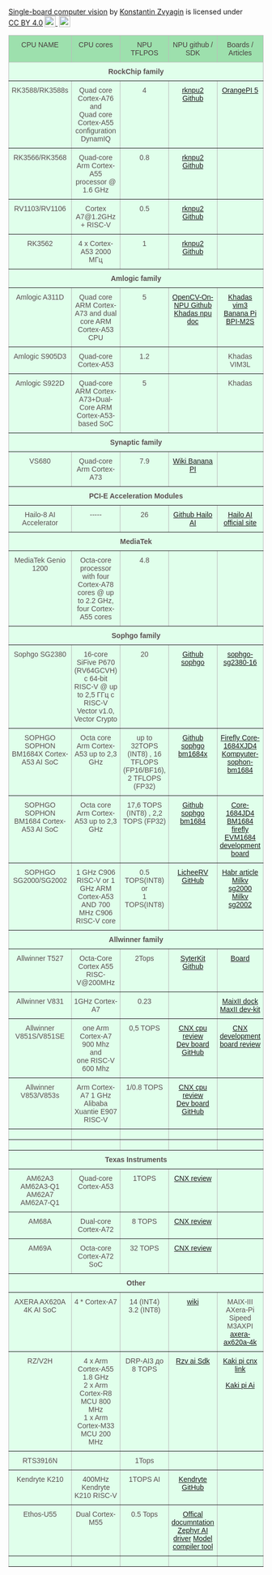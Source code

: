 <p xmlns:cc="http://creativecommons.org/ns#" xmlns:dct="http://purl.org/dc/terms/"><a property="dct:title" rel="cc:attributionURL" href="https://github.com/kzvyagin/SBCV"> Single-board computer vision</a> by <a rel="cc:attributionURL dct:creator" property="cc:attributionName" href="https://github.com/kzvyagin">Konstantin Zvyagin</a> is licensed under <a href="http://creativecommons.org/licenses/by/4.0/?ref=chooser-v1" target="_blank" rel="license noopener noreferrer" style="display:inline-block;">CC BY 4.0<img style="height:22px!important;margin-left:3px;vertical-align:text-bottom;" src="https://mirrors.creativecommons.org/presskit/icons/cc.svg?ref=chooser-v1"> <img style="height:22px!important;margin-left:3px;vertical-align:text-bottom;" src="https://mirrors.creativecommons.org/presskit/icons/by.svg?ref=chooser-v1"></a></p>


<style type="text/css">
.tg  {border-collapse:collapse;border-color:#bbb;border-spacing:0;}
.tg td{background-color:#E0FFEB;border-color:#bbb;border-style:solid;border-width:1px;color:#594F4F;
  font-family:Arial, sans-serif;font-size:14px;overflow:hidden;padding:10px 5px;word-break:normal;}
.tg th{background-color:#9DE0AD;border-color:#bbb;border-style:solid;border-width:1px;color:#493F3F;
  font-family:Arial, sans-serif;font-size:14px;font-weight:normal;overflow:hidden;padding:10px 5px;word-break:normal;}
.tg .tg-c3ow{border-color:inherit;text-align:center;vertical-align:top}
.tg .tg-0pky{border-color:inherit;text-align:center;vertical-align:top}
</style>
<table class="tg">
<thead>
  <tr>
    <th class="tg-0pky">CPU NAME</th>
    <th class="tg-0pky">CPU cores</th>
    <th class="tg-0pky">NPU TFLPOS </th>
    <th class="tg-0pky">NPU github / SDK </th>
    <th class="tg-0pky">Boards / Articles</th>
  </tr>
</thead>

<tbody>
 <tr>
    <td class="tg-0pky" colspan="5"> <b>RockChip family</b></td>
  </tr>
  <tr>
    <td class="tg-0pky">RK3588/RK3588s </td>
    <td class="tg-0pky">Quad core Cortex-A76 <br>and<br> Quad core Cortex-A55 <br> configuration DynamIQ </td>
    <td class="tg-0pky">4</td>
    <td class="tg-0pky"><a href="https://github.com/rockchip-linux/rknpu2"> rknpu2 Github</a>   </td>
    <td class="tg-0pky"> <a href="http://www.orangepi.org/html/hardWare/computerAndMicrocontrollers/details/Orange-Pi-5.html">OrangePI 5</a> </td>
  </tr>
  <tr>
    <td class="tg-0pky"> RK3566/RK3568</td>
    <td class="tg-0pky"> Quad-core Arm Cortex-A55 processor @ 1.6 GHz </td>
    <td class="tg-0pky">0.8</td>
    <td class="tg-0pky"><a href="https://github.com/rockchip-linux/rknpu2"> rknpu2 Github</a>    </td>
    <td class="tg-0pky"></td>
  </tr>
  <tr>
    <td class="tg-0pky">RV1103/RV1106</td>
    <td class="tg-0pky">Cortex A7@1.2GHz + RISC-V</td>
    <td class="tg-0pky">0.5  </td>
    <td class="tg-0pky"><a href="https://github.com/rockchip-linux/rknpu2"> rknpu2 Github</a> </td>
    <td class="tg-0pky"></td>
  </tr>
  <tr>
    <td class="tg-0pky">RK3562</td>
    <td class="tg-0pky">4 x Cortex-A53 2000 МГц</td>
    <td class="tg-0pky">1</td>
    <td class="tg-0pky"><a href="https://github.com/rockchip-linux/rknpu2"> rknpu2 Github</td>
    <td class="tg-0pky"></td>
  </tr>
   <tr>
    <td class="tg-0pky" colspan="5"> <b>Amlogic family</b></td>
  </tr>

  <tr>
    <td class="tg-0pky">Amlogic A311D</td>
    <td class="tg-0pky">Quad core ARM Cortex-A73 and dual core ARM Cortex-A53 CPU</td>
    <td class="tg-0pky">5</td>
    <td class="tg-0pky"><a href="https://github.com/opencv/opencv/wiki/TIM-VX-Backend-For-Running-OpenCV-On-NPU">OpenCV-On-NPU Github </a>   <br> <a href="https://forum.khadas.com/t/npu-documentation-and-tools/5214">Khadas npu doc</a>   </td>
    <td class="tg-0pky"> <a href="https://www.khadas.com/vim3">Khadas vim3</a> <br> <a href="Banana Pi BPI-M2S SoC Amlogic A311D и S922X">Banana Pi BPI-M2S</a>    </td>
  </tr>
  <tr>
    <td class="tg-0pky">Amlogic S905D3</td>
    <td class="tg-0pky">Quad-core Cortex-A53</td>
    <td class="tg-0pky">1.2 </td>
    <td class="tg-0pky"></td>
    <td class="tg-0pky"> Khadas VIM3L</td>
  </tr>
    <tr>
    <td class="tg-0pky"> Amlogic S922D</td>
    <td class="tg-0pky"> Quad-core ARM Cortex-A73+Dual-Core ARM Cortex-A53-based SoC </td>
    <td class="tg-0pky">5</td>
    <td class="tg-0pky"></td>
    <td class="tg-0pky">Khadas</td>
  </tr>

  <tr>
    <td class="tg-0pky" colspan="5"> <b>Synaptic family</b></td>
  </tr>
  <tr>
    <td class="tg-0pky">VS680</td>
    <td class="tg-0pky">Quad-core Arm Cortex-A73 </td>
    <td class="tg-0pky"> 7.9 </td>
    <td class="tg-0pky"><a href="https://wiki.banana-pi.org/Banana_Pi_BPI-M6">Wiki Banana PI</a>       </td>
    <td class="tg-0pky"></td>
  </tr>
 <tr>
    <td class="tg-0pky" colspan="5"> <b>PCI-E Acceleration Modules </b></td>
  </tr>
  <tr>
    <td class="tg-0pky">Hailo-8 AI Accelerator</td>
    <td class="tg-0pky">-----</td>
    <td class="tg-0pky">26</td>
    <td class="tg-0pky"> <a href="https://github.com/hailo-ai">Github Hailo AI</a>       </td>
    <td class="tg-0pky"> <a href="https://hailo.ai/products/ai-accelerators/hailo-8-m2-ai-acceleration-module/#hailo8-m2-overview">Hailo AI official site</a> </td>
  </tr>

   <tr>
    <td class="tg-0pky" colspan="5"> <b>MediaTek</b></td>
  </tr>
  <tr>
    <td class="tg-0pky">MediaTek Genio 1200</td>
    <td class="tg-0pky"> Octa-core processor with four Cortex-A78 cores @ up to 2.2 GHz, four Cortex-A55 cores</td>
    <td class="tg-0pky"> 4.8 </td>
    <td class="tg-0pky"></td>
    <td class="tg-0pky"></td>
  </tr>
    <tr>
    <td class="tg-0pky" colspan="5"> <b>Sophgo family</b></td>
  </tr>
  <tr>
    <td class="tg-0pky">Sophgo SG2380</td>
    <td class="tg-0pky"> 16-core SiFive P670 (RV64GCVH) с 64-bit RISC-V @ up to 2,5 ГГц с RISC-V Vector v1.0, Vector Crypto  </td>
    <td class="tg-0pky">20</td>
    <td class="tg-0pky"><a href="https://github.com/sophgo"> Github sophgo</a> </td>
    <td class="tg-0pky"><a href="https://cnx-software.ru/2023/10/22/sophgo-sg2380-16-yadernyj-proczessor-sifive-p670-risc-v-s-taktovoj-chastotoj-25-ggcz-i-ai-uskoritelem-20-tops/">sophgo-sg2380-16</a> </td>
  </tr>
  <tr>
    <td class="tg-0pky">SOPHGO SOPHON BM1684X Cortex-A53 AI SoC </td>
    <td class="tg-0pky"> Octa core Arm Cortex-A53  up to  2,3 GHz  </td>
    <td class="tg-0pky">up to  32TOPS (INT8) , 16 TFLOPS (FP16/BF16), 2 TFLOPS (FP32) </td>
    <td class="tg-0pky"> <a href="https://github.com/sophgo"> Github sophgo</a> <br> <a href=https://sophon.ai/product/introduce/bm1684x.html>bm1684x</a>         </td>
    <td class="tg-0pky"><a href="https://aliexpress.ru/item/1005005955504919.html?sku_id=12000035015414681&spm=a2g2w.productlist.search_results.4.31536071YU6y4O">Firefly Core-1684XJD4</a> <br>  <a href="https://cnx-software.ru/2023/04/02/kompyuter-sophon-bm1684-bm1684x-edge-ai-obespechivaet-do-32-tops-dekodiruet-do-32-video-full-hd-odnovremenno/">Kompyuter-sophon-bm1684</a></td>
  </tr>
  <tr>
    <td class="tg-0pky">SOPHGO SOPHON BM1684 Cortex-A53 AI SoC</td>
    <td class="tg-0pky">Octa core Arm Cortex-A53  up to  2,3 GHz </td>
    <td class="tg-0pky"> 17,6 TOPS (INT8) , 2,2 TOPS (FP32)     </td>
    <td class="tg-0pky"><a href="https://github.com/sophgo"> Github sophgo</a> <br>  <a href="https://sophon.ai/product/introduce/bm1684.html">bm1684</a>        </td>
    <td class="tg-0pky"><a href="https://aliexpress.ru/item/1005004821362248.html?sku_id=12000030614939176&spm=a2g2w.productlist.search_results.0.5be53318HGl7zh">Core-1684JD4 BM1684 firefly</a>   <br> <a href="https://aliexpress.ru/item/1005004827576682.html?sku_id=12000030636750157&spm=a2g2w.productlist.search_results.4.5be53318HGl7zh">EVM1684 development board</a> </td>
  </tr>
  <tr>
    <td class="tg-0pky">SOPHGO SG2000/SG2002</td>
    <td class="tg-0pky"> 1 GHz C906 RISC-V or 1 GHz ARM Cortex-A53 AND 700 MHz C906 RISC-V core </td>
    <td class="tg-0pky"> 0.5 TOPS(INT8)  <br> or <br>  1 TOPS(INT8)  </td>
    <td class="tg-0pky"><a href="https://github.com/sipeed/LicheeRV-Nano-Build/tree/v4.1.0-licheervnano">LicheeRV GitHub</a></td>
    <td class="tg-0pky"> <a href="https://habr.com/ru/companies/ru_mts/articles/793880/">Habr article</a> <br> <a href="https://milkv.io/chips/sg2000">Milkv sg2000</a> <br><a href="https://milkv.io/chips/sg2002">Milkv sg2002</a> </td>
  <tr>
    <td class="tg-0pky" colspan="5"> <b>Allwinner family</b></td>
  </tr>
  </tr>
    <tr>
    <td class="tg-0pky"> Allwinner T527 </td>
    <td class="tg-0pky">Octa-Core Cortex A55   <br>   RISC-V@200MHz </td>
    <td class="tg-0pky">2Tops </td>
    <td class="tg-0pky"> <a href="https://github.com/YuzukiHD/SyterKit" >SyterKit Github </a>     </td>
    <td class="tg-0pky"><a href="https://cnx-software.ru/2024/03/09/sistema-na-module-allwinner-t527-osnashhena-vosmiyadernym-proczessorom-cortex-a55-i-uskoritelem-iskusstvennogo-intellekta-2-tops/">Board</a> </td>
  </tr>
        <tr>
    <td class="tg-0pky">Allwinner V831</td>
    <td class="tg-0pky">1GHz Cortex-A7</td>
    <td class="tg-0pky">0.23</td>
    <td class="tg-0pky"></td>
    <td class="tg-0pky"><a href="https://wiki.sipeed.com/hardware/en/maixII/M2/resources.html"> MaixII dock</a> <a href="https://linuxgizmos.com/cam-equipped-dev-kit-runs-linux-on-npu-enabled-allwinner-v831/">MaxII dev-kit</a></td>
  </tr>

<tr>
    <td class="tg-0pky">Allwinner V851S/V851SE</td>
    <td class="tg-0pky">one Arm Cortex-A7 900 Mhz <br>and<br>
        one RISC-V  600 Mhz</td>
    <td class="tg-0pky">0,5 TOPS</td>
    <td class="tg-0pky"> <a href="https://cnx-software.ru/2022/10/07/allwinner-v851s-v851se-nedorogaya-odnokristalnaya-sistema-dlya-kamer-vklyuchayushhaya-64-mb-ddr2-05-tops-npu/">CNX cpu review</a> <br> <a href="https://github.com/YuzukiHD/Yuzukilizard"> Dev board GitHub </a></td>
    <td class="tg-0pky"><a href="https://cnx-software.ru/2022/09/19/yuzuki-chameleon-odnoplatnyj-kompyuter-povtoryayushhij-formu-raspberry-pi-model-a-osnashhennyj-proczessorom-allwinner-h616/">CNX development board review</a></td>
  </tr>
    <tr>
    <td class="tg-0pky">Allwinner V853/V853s</td>
    <td class="tg-0pky">Arm Cortex-A7 1 GHz <br>Alibaba Xuantie E907 RISC-V</td>
    <td class="tg-0pky"> 1/0.8 TOPS</td>
    <td class="tg-0pky"><a href="https://cnx-software.ru/2022/05/07/proczessor-allwinner-v853-arm-cortex-a7-risc-v-postavlyaetsya-s-1-npu-tops-dlya-prilozhenij-ai-vision/">CNX cpu review</a><br><a href="https://github.com/YuzukiHD/ProjectYosemite">Dev board GitHub</a></td>
    <td class="tg-0pky"></td>
  </tr>
    <tr>
    <td class="tg-0pky"></td>
    <td class="tg-0pky"></td>
    <td class="tg-0pky"></td>
    <td class="tg-0pky"></td>
    <td class="tg-0pky"></td>
  </tr>
    <tr>
    <td class="tg-0pky"></td>
    <td class="tg-0pky"></td>
    <td class="tg-0pky"></td>
    <td class="tg-0pky"></td>
    <td class="tg-0pky"></td>
  </tr>
 <tr>
    <td class="tg-0pky" colspan="5"> <b>Texas Instruments</b></td>
  </tr>
        <tr>
    <td class="tg-0pky">AM62A3 <br> AM62A3-Q1 <br> AM62A7 <br> AM62A7-Q1</td>
    <td class="tg-0pky"> Quad-core Cortex-A53</td>
    <td class="tg-0pky">1TOPS </td>
    <td class="tg-0pky"><a href="https://www.cnx-software.com/2023/03/20/texas-instruments-am62a-am68a-am69a-arm-cortex-vision-processors-devkits/">CNX review</a></td>
    <td class="tg-0pky"></td>
  </tr>
          <tr>
    <td class="tg-0pky">AM68A</td>
    <td class="tg-0pky">Dual-core Cortex-A72</td>
    <td class="tg-0pky">8 TOPS </td>
    <td class="tg-0pky"><a href="https://www.cnx-software.com/2023/03/20/texas-instruments-am62a-am68a-am69a-arm-cortex-vision-processors-devkits/">CNX review</a></td>
    <td class="tg-0pky"></td>
  </tr>
          <tr>
    <td class="tg-0pky">AM69A</td>
    <td class="tg-0pky">Octa-core Cortex-A72 SoC</td>
    <td class="tg-0pky">32 TOPS </td>
    <td class="tg-0pky"><a href="https://www.cnx-software.com/2023/03/20/texas-instruments-am62a-am68a-am69a-arm-cortex-vision-processors-devkits/">CNX review</a></td>
    <td class="tg-0pky"></td>
  </tr>
  
  <tr>
    <td class="tg-0pky" colspan="5"> <b>Other</b></td>
  </tr>
  <tr>
    <td class="tg-0pky">AXERA AX620A 4K AI SoC</td>
    <td class="tg-0pky">4 * Cortex-A7</td>
    <td class="tg-0pky">14 (INT4) <br> 3.2 (INT8) </td>
    <td class="tg-0pky"><a  href="https://wiki.sipeed.com/hardware/en/maixIII/ax-pi/dev_prepare.html">wiki</a>  </td>
    <td class="tg-0pky">MAIX-III AXera-Pi <br> Sipeed M3AXPI <br> <a href=https://cnx-software.ru/2022/11/09/axera-ax620a-4k-ai-soc-obespechivaet-do-144-tops-dlya-prilozhenij-kompyuternogo-zreniya>axera-ax620a-4k</a>   </td>
  </tr>
  <tr>
    <td class="tg-0pky">RZ/V2H</td>
    <td class="tg-0pky">4 x Arm Cortex-A55  1.8 GHz <br> 2 x Arm Cortex-R8 MCU 800 MHz <br> 1 x Arm Cortex-M33 MCU 200 MHz <br>    </td>
    <td class="tg-0pky">DRP-AI3 до 8 TOPS</td>
    <td class="tg-0pky"><a href="https://github.com/renesas-rz/rzv_ai_sdk">Rzv ai Sdk</a>   </td>
    <td class="tg-0pky"><a href="https://cnx-software.ru/2024/03/07/kaki-pi-eto-renesas-rz-v2h-ai-sbc-v-stile-raspberry-pi-s-chetyrmya-razemami-dlya-kamer-i-interfejsom-pcie-3-0/">Kaki pi cnx link</a>   <br> <br> <a href="https://www.kaki-pi.ai/">Kaki pi Ai<a>  </td>
  </tr>
    <tr>
    <td class="tg-0pky">RTS3916N</td>
    <td class="tg-0pky"></td>
    <td class="tg-0pky">1Tops  </td>
    <td class="tg-0pky"></td>
    <td class="tg-0pky"></td>
  </tr>
      <tr>
    <td class="tg-0pky">Kendryte K210</td>
    <td class="tg-0pky">400MHz Kendryte K210 RISC-V </td>
    <td class="tg-0pky">1TOPS AI </td>
    <td class="tg-0pky"><a href="https://github.com/kendryte">Kendryte GitHub</a></td>
    <td class="tg-0pky"></td>
  </tr>
  <tr>
    <td class="tg-0pky">  Ethos-U55</td>
    <td class="tg-0pky"> Dual Cortex-M55 </td>
    <td class="tg-0pky">0.5 Tops</td>
    <td class="tg-0pky"><a href="https://www.arm.com/products/silicon-ip-cpu/ethos/ethos-u55">Offical documntation</a> <br> <a href="https://github.com/zephyrproject-rtos/hal_ethos_u">Zephyr AI driver</a> <a href="https://github.com/nxp-imx/ethos-u-vela">Model compiler tool</a></td>
    <td class="tg-0pky"></td>
  </tr>
        <tr>
    <td class="tg-0pky"></td>
    <td class="tg-0pky"></td>
    <td class="tg-0pky"></td>
    <td class="tg-0pky"></td>
    <td class="tg-0pky"></td>
  </tr>

</tbody>
</table>






